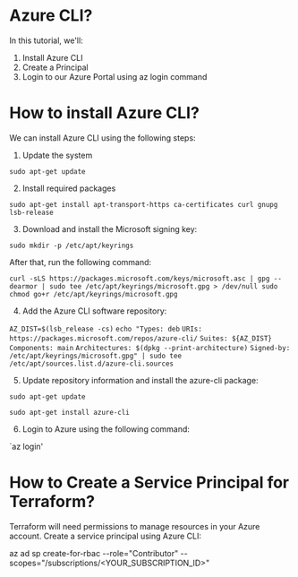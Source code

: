 # Azure CLI? 

In this tutorial, we'll:
1. Install Azure CLI
2. Create a Principal
3. Login to our Azure Portal using az login command

# How to install Azure CLI?

We can install Azure CLI using the following steps:

1. Update the system

`sudo apt-get update`

2. Install required packages
 
 `sudo apt-get install apt-transport-https ca-certificates curl gnupg lsb-release`

3. Download and install the Microsoft signing key:

  `sudo mkdir -p /etc/apt/keyrings`

After that, run the following command:
  
  `curl -sLS https://packages.microsoft.com/keys/microsoft.asc |
  gpg --dearmor | sudo tee /etc/apt/keyrings/microsoft.gpg > /dev/null
  sudo chmod go+r /etc/apt/keyrings/microsoft.gpg`

4. Add the Azure CLI software repository:

`AZ_DIST=$(lsb_release -cs)`
`echo "Types: deb`
`URIs: https://packages.microsoft.com/repos/azure-cli/`
`Suites: ${AZ_DIST}`
`Components: main`
`Architectures: $(dpkg --print-architecture)`
`Signed-by: /etc/apt/keyrings/microsoft.gpg" | sudo tee /etc/apt/sources.list.d/azure-cli.sources`

5. Update repository information and install the azure-cli package:

`sudo apt-get update`

`sudo apt-get install azure-cli`

6. Login to Azure using the following command:

`az login'

# How to Create a Service Principal for Terraform?

Terraform will need permissions to manage resources in your Azure account. Create a service principal using Azure CLI:

az ad sp create-for-rbac --role="Contributor" --scopes="/subscriptions/<YOUR_SUBSCRIPTION_ID>"

